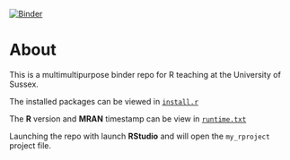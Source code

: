 [![Binder](https://mybinder.org/badge_logo.svg)](https://mybinder.org/v2/gh/SussexPsychMethods/teaching-binder/master?urlpath=rstudio)
# About 

This is a multimultipurpose binder repo for R teaching at the University of Sussex. 

The installed packages can be viewed in [`install.r`](install.r)

The **R** version and **MRAN** timestamp can be view in [`runtime.txt`](runtime.txt)

Launching the repo with launch **RStudio** and will open the `my_rproject` project file. 

